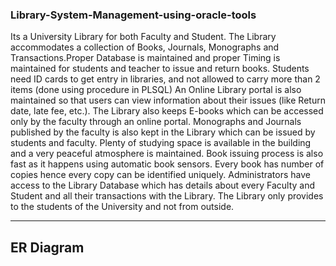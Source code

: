 ### Library-System-Management-using-oracle-tools
Its a  University Library  for both Faculty and Student. The Library accommodates a collection of Books, Journals, Monographs and Transactions.Proper Database is maintained and proper Timing is maintained for students and teacher to issue and return books.
Students need ID cards to get entry in libraries, and not allowed to carry more than 2 items  (done using procedure in PLSQL)
An Online Library portal is also maintained so that users can view information about their
issues (like Return date, late fee, etc.). The Library also keeps E-books which can be
accessed only by the faculty through an online portal. Monographs and Journals
published by the faculty is also kept in the Library which can be issued by students and
faculty. Plenty of studying space is available in the building and a very peaceful
atmosphere is maintained. Book issuing process is also fast as it happens using automatic
book sensors. Every book has number of copies hence every copy can be identified
uniquely. Administrators have access to the Library Database which has details about
every Faculty and Student and all their transactions with the Library. The Library only
provides to the students of the University and not from outside.

---
## ER Diagram

